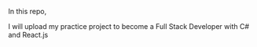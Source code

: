 In this repo,

I will upload my practice project to become a Full Stack Developer with C# and React.js


